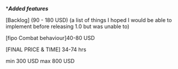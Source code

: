 <!-- [Fighting-position] -->
<!-- - If a squad has no active waypoint the squadLeader may enter the fipo. He will leave if given a new WP. (3 hrs) -->
<!-- - If a unit is in FIPO and  Combat behavior is  "STEALTH" the units will peek instead of using idle animations. (0.5 hr) -->
<!-- - Add random peeking based on courage.(yip`s script) (1 hr) -->
<!-- - Disable FIPO for zeus curated units. (1 hr) -->
<!-- -(Param) for disabling FIPO for player led squads. (3 hrs)
+-CBA SETTING STILL TO BE IMPLEMENTED BEFORE PACKING / SHIPPING-+
 -->
<!-- (8.5 hrs estimated) -->

<!-- [Modules] -->
<!-- -research (5 hrs) -->
<!-- --Settings in FIPO modules-- -->
<!-- 1) Cover-stance (Low-medium high) (4 hrs) -->
<!-- 2) Direction of cover. The cover will be defined to be in the same direction as the module. (0.5 hr) -->
   <!-- -shift+click+drag -->
<!-- (9.5 hrs  estimated) -->



<!-- [OverRun] -->
<!-- -implement functionality to all units in a battle. -->
<!-- + Overrun flee triggered by unit flee (not just overrun dist.) -->
<!-- -(param) Disable / enable -->
<!-- -(param) Activation distance -->
<!-- (4 hrs estimated) -->




<!-- [Original price (not including the latest aditions)] -->
<!-- 180-420 USD -->

**********Added features*********

[Backlog] (90 - 180 USD)
(a list of things I hoped I would be able to implement before releasing 1.0 but was unable to)
<!-- 1)  Filter sniperpositions (100m < enemy) -->
<!-- 3)  Eventhandlers to new functions -->
<!-- 4)  Marksman keep formation (eg. mg's && at's) -->
<!-- 5)  Eventhandler on "none" action (previous action as output) -->
<!-- 6)   isRealMan Curator ignore param -->
<!-- 7)   refactor debugText -->
<!-- 8)   Redo bulletTracker -->
<!-- 9)   Clean up captives and dropped weapons (+params) -->



<!-- [Enhanced Debug] 30-60 USD
-Zeus only debug -->

[fipo Combat behaviour]40-80 USD
<!-- - Units in combat behavior "SAFE" or "CARELESS" does NOT enter FIPOs. -->
<!-- - Units In combat behavior "AWARE" will get into FIPOs and play Idle Animations as before.  -->
<!-- - Units in "COMBAT" will enter FIPO but has a shoter cooldown time. -->
<!-- - Units in "STEALTH" enters FIPO and initiate Peeking, but with shorter Peek time and longer Cooldown. -->

[FINAL PRICE & TIME]
34-74 hrs


min 300 USD
max 800 USD